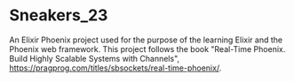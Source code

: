 # Sneakers_23

An Elixir Phoenix project used for the purpose of the learning Elixir and the Phoenix web framework.
This project follows the book "Real-Time Phoenix. Build Highly Scalable Systems with Channels", https://pragprog.com/titles/sbsockets/real-time-phoenix/.
